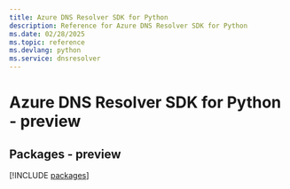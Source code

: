 ```yaml
---
title: Azure DNS Resolver SDK for Python
description: Reference for Azure DNS Resolver SDK for Python
ms.date: 02/28/2025
ms.topic: reference
ms.devlang: python
ms.service: dnsresolver
---
```

# Azure DNS Resolver SDK for Python - preview
## Packages - preview
[!INCLUDE [packages](dns-resolver-index.md)]